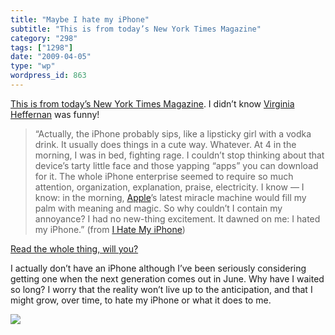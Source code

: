 ```yaml
---
title: "Maybe I hate my iPhone"
subtitle: "This is from today’s New York Times Magazine"
category: "298"
tags: ["1298"]
date: "2009-04-05"
type: "wp"
wordpress_id: 863
---
```

[This is from today’s New York Times Magazine](http://www.nytimes.com/2009/04/05/magazine/05wwln-medium-t.html?ref=technology). I didn’t know [Virginia Heffernan](http://themedium.blogs.nytimes.com/) was funny!
> “Actually, the iPhone probably sips, like a lipsticky girl with a vodka drink. It usually does things in a cute way. Whatever. At 4 in the morning, I was in bed, fighting rage. I couldn’t stop thinking about that device’s tarty little face and those yapping “apps” you can download for it. The whole iPhone enterprise seemed to require so much attention, organization, explanation, praise, electricity. I know — I know: in the morning, [Apple](http://topics.nytimes.com/top/news/business/companies/apple_computer_inc/index.html?inline=nyt-org)’s latest miracle machine would fill my palm with meaning and magic. So why couldn’t I contain my annoyance? I had no new-thing excitement. It dawned on me: I hated my iPhone.” (from [I Hate My iPhone](http://www.nytimes.com/2009/04/05/magazine/05wwln-medium-t.html?ref=technology))

[Read the whole thing, will you?](http://www.nytimes.com/2009/04/05/magazine/05wwln-medium-t.html?ref=technology)

I actually don’t have an iPhone although I’ve been seriously considering getting one when the next generation comes out in June. Why have I waited so long? I worry that the reality won’t live up to the anticipation, and that I might grow, over time, to hate my iPhone or what it does to me.

![](https://i0.wp.com/img.zemanta.com/pixy.gif?w=584)